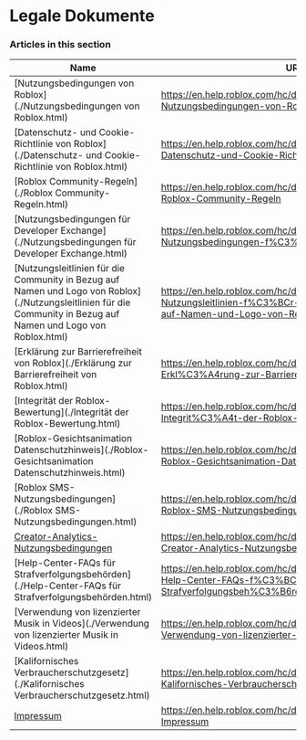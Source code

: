 # Legale Dokumente  
### Articles in this section
Name|URL
-|-
[Nutzungsbedingungen von Roblox](./Nutzungsbedingungen von Roblox.html) |https://en.help.roblox.com/hc/de/articles/115004647846-Nutzungsbedingungen-von-Roblox
[Datenschutz- und Cookie-Richtlinie von Roblox](./Datenschutz- und Cookie-Richtlinie von Roblox.html) |https://en.help.roblox.com/hc/de/articles/115004630823-Datenschutz-und-Cookie-Richtlinie-von-Roblox
[Roblox Community-Regeln](./Roblox Community-Regeln.html) |https://en.help.roblox.com/hc/de/articles/203313410-Roblox-Community-Regeln
[Nutzungsbedingungen für Developer Exchange](./Nutzungsbedingungen für Developer Exchange.html) |https://en.help.roblox.com/hc/de/articles/115005718246-Nutzungsbedingungen-f%C3%BCr-Developer-Exchange
[Nutzungsleitlinien für die Community in Bezug auf Namen und Logo von Roblox](./Nutzungsleitlinien für die Community in Bezug auf Namen und Logo von Roblox.html) |https://en.help.roblox.com/hc/de/articles/115001708126-Nutzungsleitlinien-f%C3%BCr-die-Community-in-Bezug-auf-Namen-und-Logo-von-Roblox
[Erklärung zur Barrierefreiheit von Roblox](./Erklärung zur Barrierefreiheit von Roblox.html) |https://en.help.roblox.com/hc/de/articles/360059080071-Erkl%C3%A4rung-zur-Barrierefreiheit-von-Roblox
[Integrität der Roblox-Bewertung](./Integrität der Roblox-Bewertung.html) |https://en.help.roblox.com/hc/de/articles/7235818866964-Integrit%C3%A4t-der-Roblox-Bewertung
[Roblox-Gesichtsanimation Datenschutzhinweis](./Roblox-Gesichtsanimation Datenschutzhinweis.html) |https://en.help.roblox.com/hc/de/articles/8064749848980-Roblox-Gesichtsanimation-Datenschutzhinweis
[Roblox SMS-Nutzungsbedingungen](./Roblox SMS-Nutzungsbedingungen.html) |https://en.help.roblox.com/hc/de/articles/9483830673556-Roblox-SMS-Nutzungsbedingungen
[Creator-Analytics-Nutzungsbedingungen](./Creator-Analytics-Nutzungsbedingungen.html) |https://en.help.roblox.com/hc/de/articles/10949046065044-Creator-Analytics-Nutzungsbedingungen
[Help-Center-FAQs für Strafverfolgungsbehörden](./Help-Center-FAQs für Strafverfolgungsbehörden.html) |https://en.help.roblox.com/hc/de/articles/11219680442260-Help-Center-FAQs-f%C3%BCr-Strafverfolgungsbeh%C3%B6rden
[Verwendung von lizenzierter Musik in Videos](./Verwendung von lizenzierter Musik in Videos.html) |https://en.help.roblox.com/hc/de/articles/360038525351-Verwendung-von-lizenzierter-Musik-in-Videos
[Kalifornisches Verbraucherschutzgesetz](./Kalifornisches Verbraucherschutzgesetz.html) |https://en.help.roblox.com/hc/de/articles/4402871541140-Kalifornisches-Verbraucherschutzgesetz
[Impressum](./Impressum.html) |https://en.help.roblox.com/hc/de/articles/4401758349844-Impressum